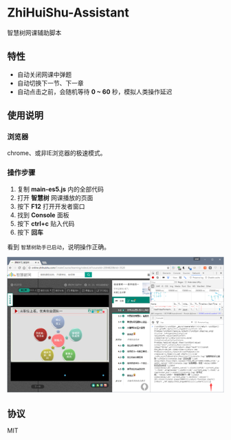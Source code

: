 # ZhiHuiShu-Assistant

智慧树网课辅助脚本

## 特性

- 自动关闭网课中弹题
- 自动切换下一节、下一章
- 自动点击之前，会随机等待 **0 ~ 60** 秒，模拟人类操作延迟

## 使用说明

### 浏览器

chrome、或非IE浏览器的极速模式。

### 操作步骤

1. 复制 **main-es5.js** 内的全部代码
2. 打开 **智慧树** 网课播放的页面
3. 按下 **F12** 打开开发者窗口
4. 找到 **Console** 面板
5. 按下 **ctrl+c** 贴入代码
6. 按下 **回车**

看到 `智慧树助手已启动`，说明操作正确。

![figure](figure.png)

## 协议

MIT